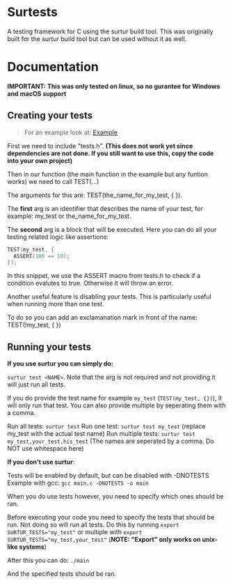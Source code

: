 # Surtests

A testing framework for C using the surtur build tool. This was originally built for the surtur build tool but can be used without it as well.

# Documentation

**IMPORTANT: This was only tested on linux, so no gurantee for Windows and macOS support**

## Creating your tests

> For an example look at: [Example](src/main.c)

First we need to include "tests.h". **(This does not work yet since dependencies are not done. If you still want to use this, copy the code into your own project)**

Then in our function (the main function in the example but any funtion works) we need to call TEST(...)

The arguments for this are: TEST(the_name_for_my_test, { }).

The **first** arg is an identifier that describes the name of your test, for example: my_test or the_name_for_my_test.

The **second** arg is a block that will be executed. Here you can do all your testing related logic like assertions:
```c
TEST(my_test, {
  ASSERT(100 == 10);
});
```

In this snippet, we use the ASSERT macro from tests.h to check if a condition evalutes to true. Otherwise it will throw an error.

Another useful feature is disabling your tests. This is particularly useful when running more than one test.

To do so you can add an exclamanation mark in front of the name: TEST(!my_test, { })

## Running your tests

**If you use surtur you can simply do:**

`surtur test <NAME>`. Note that the <NAME> arg is not required and not providing it will just run all tests.

If you do provide the test name for example `my_test` (`TEST(my_test, {})`), it will only run that test. You can also provide multiple by seperating them with a comma.

Run all tests: `surtur test`
Run one test: `surtur test my_test` (replace my_test with the actual test name)
Run multiple tests: `surtur test my_test,your_test,his_test` (The names are seperated by a comma. Do NOT use whitespace here)

**If you don't use surtur**:

Tests will be enabled by default, but can be disabled with -DNOTESTS
Example with gcc:
`gcc main.c -DNOTESTS -o main`

When you do use tests however, you need to specify which ones should be ran.

Before executing your code you need to specify the tests that should be run. Not doing so will run all tests.
Do this by running `export SURTUR_TESTS="my_test"` or multiple with `export SURTUR_TESTS="my_test,your_test"` (**NOTE: "Export" only works on unix-like systems**)

After this you can do:
`./main`

And the specified tests should be ran.
